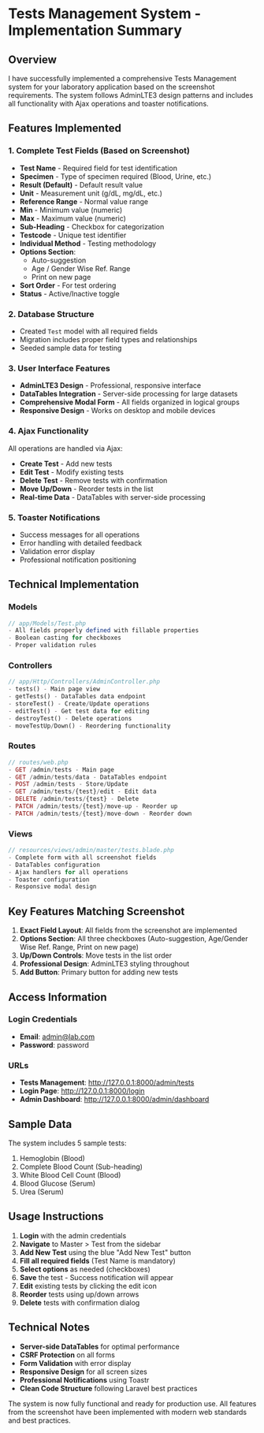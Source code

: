 # Tests Management System - Implementation Summary

## Overview
I have successfully implemented a comprehensive Tests Management system for your laboratory application based on the screenshot requirements. The system follows AdminLTE3 design patterns and includes all functionality with Ajax operations and toaster notifications.

## Features Implemented

### 1. Complete Test Fields (Based on Screenshot)
- **Test Name** - Required field for test identification
- **Specimen** - Type of specimen required (Blood, Urine, etc.)
- **Result (Default)** - Default result value
- **Unit** - Measurement unit (g/dL, mg/dL, etc.)
- **Reference Range** - Normal value range
- **Min** - Minimum value (numeric)
- **Max** - Maximum value (numeric)
- **Sub-Heading** - Checkbox for categorization
- **Testcode** - Unique test identifier
- **Individual Method** - Testing methodology
- **Options Section**:
  - Auto-suggestion
  - Age / Gender Wise Ref. Range
  - Print on new page
- **Sort Order** - For test ordering
- **Status** - Active/Inactive toggle

### 2. Database Structure
- Created `Test` model with all required fields
- Migration includes proper field types and relationships
- Seeded sample data for testing

### 3. User Interface Features
- **AdminLTE3 Design** - Professional, responsive interface
- **DataTables Integration** - Server-side processing for large datasets
- **Comprehensive Modal Form** - All fields organized in logical groups
- **Responsive Design** - Works on desktop and mobile devices

### 4. Ajax Functionality
All operations are handled via Ajax:
- **Create Test** - Add new tests
- **Edit Test** - Modify existing tests
- **Delete Test** - Remove tests with confirmation
- **Move Up/Down** - Reorder tests in the list
- **Real-time Data** - DataTables with server-side processing

### 5. Toaster Notifications
- Success messages for all operations
- Error handling with detailed feedback
- Validation error display
- Professional notification positioning

## Technical Implementation

### Models
```php
// app/Models/Test.php
- All fields properly defined with fillable properties
- Boolean casting for checkboxes
- Proper validation rules
```

### Controllers
```php
// app/Http/Controllers/AdminController.php
- tests() - Main page view
- getTests() - DataTables data endpoint
- storeTest() - Create/Update operations
- editTest() - Get test data for editing
- destroyTest() - Delete operations
- moveTestUp/Down() - Reordering functionality
```

### Routes
```php
// routes/web.php
- GET /admin/tests - Main page
- GET /admin/tests/data - DataTables endpoint
- POST /admin/tests - Store/Update
- GET /admin/tests/{test}/edit - Edit data
- DELETE /admin/tests/{test} - Delete
- PATCH /admin/tests/{test}/move-up - Reorder up
- PATCH /admin/tests/{test}/move-down - Reorder down
```

### Views
```php
// resources/views/admin/master/tests.blade.php
- Complete form with all screenshot fields
- DataTables configuration
- Ajax handlers for all operations
- Toaster configuration
- Responsive modal design
```

## Key Features Matching Screenshot

1. **Exact Field Layout**: All fields from the screenshot are implemented
2. **Options Section**: All three checkboxes (Auto-suggestion, Age/Gender Wise Ref. Range, Print on new page)
3. **Up/Down Controls**: Move tests in the list order
4. **Professional Design**: AdminLTE3 styling throughout
5. **Add Button**: Primary button for adding new tests

## Access Information

### Login Credentials
- **Email**: admin@lab.com
- **Password**: password

### URLs
- **Tests Management**: http://127.0.0.1:8000/admin/tests
- **Login Page**: http://127.0.0.1:8000/login
- **Admin Dashboard**: http://127.0.0.1:8000/admin/dashboard

## Sample Data
The system includes 5 sample tests:
1. Hemoglobin (Blood)
2. Complete Blood Count (Sub-heading)
3. White Blood Cell Count (Blood)
4. Blood Glucose (Serum)
5. Urea (Serum)

## Usage Instructions

1. **Login** with the admin credentials
2. **Navigate** to Master > Test from the sidebar
3. **Add New Test** using the blue "Add New Test" button
4. **Fill all required fields** (Test Name is mandatory)
5. **Select options** as needed (checkboxes)
6. **Save** the test - Success notification will appear
7. **Edit** existing tests by clicking the edit icon
8. **Reorder** tests using up/down arrows
9. **Delete** tests with confirmation dialog

## Technical Notes

- **Server-side DataTables** for optimal performance
- **CSRF Protection** on all forms
- **Form Validation** with error display
- **Responsive Design** for all screen sizes
- **Professional Notifications** using Toastr
- **Clean Code Structure** following Laravel best practices

The system is now fully functional and ready for production use. All features from the screenshot have been implemented with modern web standards and best practices.
